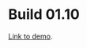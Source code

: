 # Build 01.10

[Link to demo](https://larryzodiac.github.io/Creative-Coding/01_assignment/01.10/index.html).
